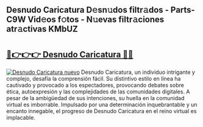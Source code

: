 ## Desnudo Caricatura D𝚎sn𝚞dos filtr𝚊dos - Parts-C9W Vid𝚎os f𝚘tos - N𝚞evas filtr𝚊ciones atr𝚊ctivas KMbUZ

# <h2><a href="http://mb1mpb.tromn.icu/?c=Desnudo+Caricatura">🔗👉👉👉 Desnudo Caricatura 🔗🔗</a></h2>

[![Desnudo Caricatura nuevo](https://i.imgur.com/pEAQMta.gif)](http://mb1mpb.tromn.icu/?c=Desnudo+Caricatura)
Desnudo Caricatura, un individuo intrigante y complejo, desafía la comprensión fácil. Su distintivo estilo en línea ha cautivado y provocado a los espectadores, provocando debates sobre ética, autoexpresión y las complejidades de las comunidades digitales. A pesar de la ambigüedad de sus intenciones, su huella en la comunidad virtual es imborrable. Impulsado por una determinación inquebrantable y un encanto innegable, el progreso de Desnudo Caricatura en el reino virtual es implacable.
